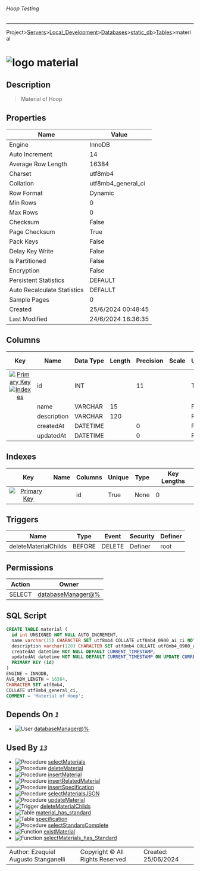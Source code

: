 ###### Hoop Testing
___
Project>[Servers](../../../../Servers.md)>[Local_Development](../../../Local_Development.md)>[Databases](../../Databases.md)>[static_db](../static_db.md)>[Tables](Tables.md)>material


# ![logo](../../../../../Images/table64.svg) material

## <a name="#Description"></a>Description
> Material of Hoop
## <a name="#Properties"></a>Properties
|Name|Value|
|---|---|
|Engine|InnoDB|
|Auto Increment|14|
|Average Row Length|16384|
|Charset|utf8mb4|
|Collation|utf8mb4_general_ci|
|Row Format|Dynamic|
|Min Rows|0|
|Max Rows|0|
|Checksum|False|
|Page Checksum|True|
|Pack Keys|False|
|Delay Key Write|False|
|Is Partitioned|False|
|Encryption|False|
|Persistent Statistics|DEFAULT|
|Auto Recalculate Statistics|DEFAULT|
|Sample Pages|0|
|Created|25/6/2024 00:48:45|
|Last Modified|24/6/2024 16:36:35|


## <a name="#Columns"></a>Columns
|Key|Name|Data Type|Length|Precision|Scale|Unsigned|Zerofill|Binary|Not Null|Auto Increment|Default|Virtual|Invisible|Description|
|:---:|---|---|---|---|---|---|---|---|---|---|---|---|---|---|
|[![Primary Key ](../../../../../Images/primarykey.svg)](#Indexes)[![Indexes ](../../../../../Images/index.svg)](#Indexes)|id|INT||11||True|False|False|True|True||False|False||
||name|VARCHAR|15|||False|False|False|True|False||False|False||
||description|VARCHAR|120|||False|False|False|True|False|'Sin descripción'|False|False||
||createdAt|DATETIME||0||False|False|False|True|False|CURRENT_TIMESTAMP|False|False||
||updatedAt|DATETIME||0||False|False|False|True|False|CURRENT_TIMESTAMP|False|False||

## <a name="#Indexes"></a>Indexes
|Key|Name|Columns|Unique|Type|Key Lengths|
|:---:|---|---|---|---|---|
|[![Primary Key ](../../../../../Images/primarykey.svg)](#Indexes)||id|True|None|0|

## <a name="#Triggers"></a>Triggers
|Name|Type|Event|Security|Definer|
|---|---|---|---|---|
|deleteMaterialChilds|BEFORE|DELETE|Definer|root|

## <a name="#Permissions"></a>Permissions
|Action|Owner|
|---|---|
|SELECT|[databaseManager@%](../../../Users/databaseManager@%.md)|

## <a name="#SqlScript"></a>SQL Script
```SQL
CREATE TABLE material (
  id int UNSIGNED NOT NULL AUTO_INCREMENT,
  name varchar(15) CHARACTER SET utf8mb4 COLLATE utf8mb4_0900_ai_ci NOT NULL,
  description varchar(120) CHARACTER SET utf8mb4 COLLATE utf8mb4_0900_ai_ci NOT NULL DEFAULT 'Sin descripción',
  createdAt datetime NOT NULL DEFAULT CURRENT_TIMESTAMP,
  updatedAt datetime NOT NULL DEFAULT CURRENT_TIMESTAMP ON UPDATE CURRENT_TIMESTAMP,
  PRIMARY KEY (id)
)
ENGINE = INNODB,
AVG_ROW_LENGTH = 16384,
CHARACTER SET utf8mb4,
COLLATE utf8mb4_general_ci,
COMMENT = 'Material of Hoop';
```

## <a name="#DependsOn"></a>Depends On _`1`_
- ![User](../../../../../Images/user.svg) [databaseManager@%](../../../Users/databaseManager@%.md)


## <a name="#UsedBy"></a>Used By _`13`_
- ![Procedure](../../../../../Images/procedure.svg) [selectMaterials](../Procedures/selectMaterials.md)
- ![Procedure](../../../../../Images/procedure.svg) [deleteMaterial](../Procedures/deleteMaterial.md)
- ![Procedure](../../../../../Images/procedure.svg) [insertMaterial](../Procedures/insertMaterial.md)
- ![Procedure](../../../../../Images/procedure.svg) [insertRelatedMaterial](../Procedures/insertRelatedMaterial.md)
- ![Procedure](../../../../../Images/procedure.svg) [insertSpecification](../Procedures/insertSpecification.md)
- ![Procedure](../../../../../Images/procedure.svg) [selectMaterialsJSON](../Procedures/selectMaterialsJSON.md)
- ![Procedure](../../../../../Images/procedure.svg) [updateMaterial](../Procedures/updateMaterial.md)
- ![Trigger](../../../../../Images/trigger.svg) [deleteMaterialChilds](../Triggers/deleteMaterialChilds.md)
- ![Table](../../../../../Images/table.svg) [material_has_standard](material_has_standard.md)
- ![Table](../../../../../Images/table.svg) [specification](specification.md)
- ![Procedure](../../../../../Images/procedure.svg) [selectStandarsComplete](../Procedures/selectStandarsComplete.md)
- ![Function](../../../../../Images/function.svg) [existMaterial](../Functions/existMaterial.md)
- ![Function](../../../../../Images/function.svg) [selectMaterials_has_Standard](../Functions/selectMaterials_has_Standard.md)


||||
|---|---|---|
|Author: Ezequiel Augusto Stanganelli|Copyright © All Rights Reserved|Created: 25/06/2024|